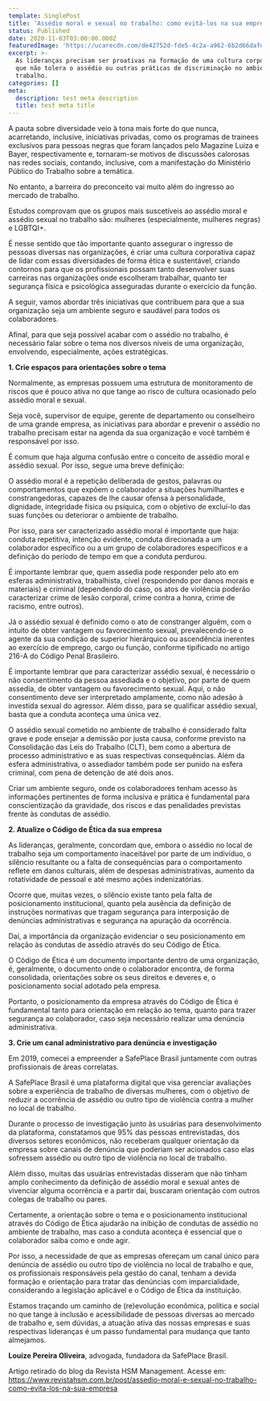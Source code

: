 ```yaml
---
template: SinglePost
title: 'Assédio moral e sexual no trabalho: como evitá-los na sua empresa'
status: Published
date: 2020-11-03T03:00:00.000Z
featuredImage: 'https://ucarecdn.com/de42752d-fde5-4c2a-a962-6b2d66dafd42/'
excerpt: >-
  As lideranças precisam ser proativas na formação de uma cultura corporativa
  que não tolera o assédio ou outras práticas de discriminação no ambiente de
  trabalho.
categories: []
meta:
  description: test meta description
  title: test meta title
---
```

A pauta sobre diversidade veio à tona mais forte do que nunca, acarretando, inclusive, iniciativas privadas, como os programas de trainees exclusivos para pessoas negras que foram lançados pelo Magazine Luiza e Bayer, respectivamente e, tornaram-se motivos de discussões calorosas nas redes sociais, contando, inclusive, com a manifestação do Ministério Público do Trabalho sobre a temática.

No entanto, a barreira do preconceito vai muito além do ingresso ao mercado de trabalho.

Estudos comprovam que os grupos mais suscetíveis ao assédio moral e assédio sexual no trabalho são: mulheres (especialmente, mulheres negras) e LGBTQI+.

É nesse sentido que tão importante quanto assegurar o ingresso de pessoas diversas nas organizações, é criar uma cultura corporativa capaz de lidar com essas diversidades de forma ética e sustentável, criando contornos para que os profissionais possam tanto desenvolver suas carreiras nas organizações onde escolheram trabalhar, quanto ter segurança física e psicológica asseguradas durante o exercício da função.

A seguir, vamos abordar três iniciativas que contribuem para que a sua organização seja um ambiente seguro e saudável para todos os colaboradores.

Afinal, para que seja possível acabar com o assédio no trabalho, é necessário falar sobre o tema nos diversos níveis de uma organização, envolvendo, especialmente, ações estratégicas.

**1. Crie espaços para orientações sobre o tema**

Normalmente, as empresas possuem uma estrutura de monitoramento de riscos que é pouco ativa no que tange ao risco de cultura ocasionado pelo assédio moral e sexual.

Seja você, supervisor de equipe, gerente de departamento ou conselheiro de uma grande empresa, as iniciativas para abordar e prevenir o assédio no trabalho precisam estar na agenda da sua organização e você também é responsável por isso.

É comum que haja alguma confusão entre o conceito de assédio moral e assédio sexual. Por isso, segue uma breve definição:

O assédio moral é a repetição deliberada de gestos, palavras ou comportamentos que expõem o colaborador a situações humilhantes e constrangedoras, capazes de lhe causar ofensa à personalidade, dignidade, integridade física ou psíquica, com o objetivo de excluí-lo das suas funções ou deteriorar o ambiente de trabalho.

Por isso, para ser caracterizado assédio moral é importante que haja: conduta repetitiva, intenção evidente, conduta direcionada a um colaborador específico ou a um grupo de colaboradores específicos e a definição do período de tempo em que a conduta perdurou.

É importante lembrar que, quem assedia pode responder pelo ato em esferas administrativa, trabalhista, cível (respondendo por danos morais e materiais) e criminal (dependendo do caso, os atos de violência poderão caracterizar crime de lesão corporal, crime contra a honra, crime de racismo, entre outros).

Já o assédio sexual é definido como o ato de constranger alguém, com o intuito de obter vantagem ou favorecimento sexual, prevalecendo-se o agente da sua condição de superior hierárquico ou ascendência inerentes ao exercício de emprego, cargo ou função, conforme tipificado no artigo 216-A do Código Penal Brasileiro.

É importante lembrar que para caracterizar assédio sexual, é necessário o não consentimento da pessoa assediada e o objetivo, por parte de quem assedia, de obter vantagem ou favorecimento sexual. Aqui, o não consentimento deve ser interpretado amplamente, como não adesão à investida sexual do agressor. Além disso, para se qualificar assédio sexual, basta que a conduta aconteça uma única vez.

O assédio sexual cometido no ambiente de trabalho é considerado falta grave e pode ensejar a demissão por justa causa, conforme previsto na Consolidação das Leis do Trabalho (CLT), bem como a abertura de processo administrativo e as suas respectivas consequências. Além da esfera administrativa, o assediador também pode ser punido na esfera criminal, com pena de detenção de até dois anos.

Criar um ambiente seguro, onde os colaboradores tenham acesso às informações pertinentes de forma inclusiva e prática é fundamental para conscientização da gravidade, dos riscos e das penalidades previstas frente às condutas de assédio.

**2. Atualize o Código de Ética da sua empresa**

As lideranças, geralmente, concordam que, embora o assédio no local de trabalho seja um comportamento inaceitável por parte de um indivíduo, o silêncio resultante ou a falta de consequências para o comportamento reflete em danos culturais, além de despesas administrativas, aumento da rotatividade de pessoal e até mesmo ações indenizatórias.

Ocorre que, muitas vezes, o silêncio existe tanto pela falta de posicionamento institucional, quanto pela ausência da definição de instruções normativas que tragam segurança para interposição de denúncias administrativas e segurança na apuração da ocorrência.

Daí, a importância da organização evidenciar o seu posicionamento em relação às condutas de assédio através do seu Código de Ética.

O Código de Ética é um documento importante dentro de uma organização, é, geralmente, o documento onde o colaborador encontra, de forma consolidada, orientações sobre os seus direitos e deveres e, o posicionamento social adotado pela empresa.

Portanto, o posicionamento da empresa através do Código de Ética é fundamental tanto para orientação em relação ao tema, quanto para trazer segurança ao colaborador, caso seja necessário realizar uma denúncia administrativa.

**3. Crie um canal administrativo para denúncia e investigação**

Em 2019, comecei a empreender a SafePlace Brasil juntamente com outras profissionais de áreas correlatas.

A SafePlace Brasil é uma plataforma digital que visa gerenciar avaliações sobre a experiência de trabalho de diversas mulheres, com o objetivo de reduzir a ocorrência de assédio ou outro tipo de violência contra a mulher no local de trabalho.

Durante o processo de investigação junto às usuárias para desenvolvimento da plataforma, constatamos que 95% das pessoas entrevistadas, dos diversos setores econômicos, não receberam qualquer orientação da empresa sobre canais de denúncia que poderiam ser acionados caso elas sofressem assédio ou outro tipo de violência no local de trabalho.

Além disso, muitas das usuárias entrevistadas disseram que não tinham amplo conhecimento da definição de assédio moral e sexual antes de vivenciar alguma ocorrência e a partir daí, buscaram orientação com outros colegas de trabalho ou pares.

Certamente, a orientação sobre o tema e o posicionamento institucional através do Código de Ética ajudarão na inibição de condutas de assédio no ambiente de trabalho, mas caso a conduta aconteça é essencial que o colaborador saiba como e onde agir.

Por isso, a necessidade de que as empresas ofereçam um canal único para denúncia de assédio ou outro tipo de violência no local de trabalho e que, os profissionais responsáveis pela gestão do canal, tenham a devida formação e orientação para tratar das denúncias com imparcialidade, considerando a legislação aplicável e o Código de Ética da instituição.

Estamos traçando um caminho de (re)evolução econômica, política e social no que tange à inclusão e acessibilidade de pessoas diversas ao mercado de trabalho e, sem dúvidas, a atuação ativa das nossas empresas e suas respectivas lideranças é um passo fundamental para mudança que tanto almejamos.

**Louize Pereira Oliveira**, advogada, fundadora da SafePlace Brasil.

Artigo retirado do blog da Revista HSM Management. Acesse em: https://www.revistahsm.com.br/post/assedio-moral-e-sexual-no-trabalho-como-evita-los-na-sua-empresa
